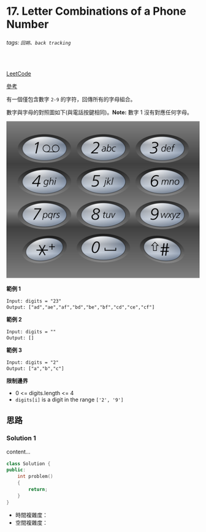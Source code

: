 # 17. Letter Combinations of a Phone Number

###### tags: `回朔`、`back tracking`
<br>

[LeetCode](https://leetcode.com/problems/letter-combinations-of-a-phone-number/)

[參考](https://github.com/youngyangyang04/leetcode-master/blob/master/problems/0017.%E7%94%B5%E8%AF%9D%E5%8F%B7%E7%A0%81%E7%9A%84%E5%AD%97%E6%AF%8D%E7%BB%84%E5%90%88.md)

有一個僅包含數字 `2-9` 的字符，回傳所有的字母組合。

數字與字母的對照圖如下(與電話按鍵相同)。**Note:** 數字 1 沒有對應任何字母。

![telephone keypad](./1200px-telephone-keypad2svg.png)


**範例 1**
```
Input: digits = "23"
Output: ["ad","ae","af","bd","be","bf","cd","ce","cf"]
```

**範例 2**
```
Input: digits = ""
Output: []
```

**範例 3**
```
Input: digits = "2"
Output: ["a","b","c"]
```

**限制邊界**
- 0 <= digits.length <= 4
- `digits[i]` is a digit in the range `['2', '9']`

## 思路

### Solution 1
content...

```CPP
class Solution {
public:
    int problem()
    {
        return;
    }
}
```

- 時間複雜度：
- 空間複雜度：
